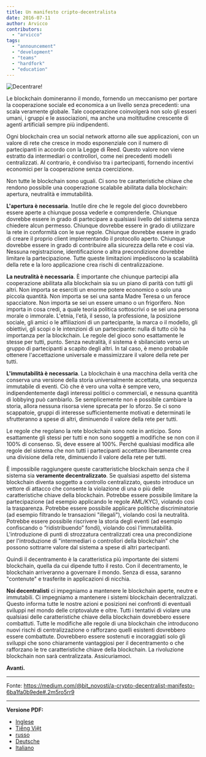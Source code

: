 ```yaml
---
title: Un manifesto cripto-decentralista
date: 2016-07-11
author: Arvicco
contributors:
  - "arvicco"
tags:
  - "announcement"
  - "development"
  - "teams"
  - "hardfork"
  - "education"
---
```


![Decentrare!](./1gMu8qJtr2NeEuuGzvsfcnw.png)

Le blockchain domineranno il mondo, fornendo un meccanismo per portare la cooperazione sociale ed economica a un livello senza precedenti: una scala veramente globale. Tale cooperazione coinvolgerà non solo gli esseri umani, i gruppi e le associazioni, ma anche una moltitudine crescente di agenti artificiali sempre più indipendenti.

Ogni blockchain crea un social network attorno alle sue applicazioni, con un valore di rete che cresce in modo esponenziale con il numero di partecipanti in accordo con la Legge di Reed. Questo valore non viene estratto da intermediari o controllori, come nei precedenti modelli centralizzati. Al contrario, è condiviso tra i partecipanti, fornendo incentivi economici per la cooperazione senza coercizione.

Non tutte le blockchain sono uguali. Ci sono tre caratteristiche chiave che rendono possibile una cooperazione scalabile abilitata dalla blockchain: apertura, neutralità e immutabilità.

**L'apertura è necessaria**. Inutile dire che le regole del gioco dovrebbero essere aperte a chiunque possa vederle e comprenderle. Chiunque dovrebbe essere in grado di partecipare a qualsiasi livello del sistema senza chiedere alcun permesso. Chiunque dovrebbe essere in grado di utilizzare la rete in conformità con le sue regole. Chiunque dovrebbe essere in grado di creare il proprio client implementando il protocollo aperto. Chiunque dovrebbe essere in grado di contribuire alla sicurezza della rete e così via. Nessuna registrazione, identificazione o altra precondizione dovrebbe limitare la partecipazione. Tutte queste limitazioni impediscono la scalabilità della rete e la loro applicazione crea rischi di centralizzazione.

**La neutralità è necessaria**. È importante che chiunque partecipi alla cooperazione abilitata alla blockchain sia su un piano di parità con tutti gli altri. Non importa se eserciti un enorme potere economico o solo una piccola quantità. Non importa se sei una santa Madre Teresa o un feroce spacciatore. Non importa se sei un essere umano o un frigorifero. Non importa in cosa credi, a quale teoria politica sottoscrivi o se sei una persona morale o immorale. L'etnia, l'età, il sesso, la professione, la posizione sociale, gli amici o le affiliazioni di un partecipante, la marca o il modello, gli obiettivi, gli scopi o le intenzioni di un partecipante: nulla di tutto ciò ha importanza per la blockchain. Le regole del gioco sono esattamente le stesse per tutti, punto. Senza neutralità, il sistema è sbilanciato verso un gruppo di partecipanti a scapito degli altri. In tal caso, è meno probabile ottenere l'accettazione universale e massimizzare il valore della rete per tutti.

**L'immutabilità è necessaria**. La blockchain è una macchina della verità che conserva una versione della storia universalmente accettata, una sequenza immutabile di eventi. Ciò che è vero una volta è sempre vero, indipendentemente dagli interessi politici o commerciali, e nessuna quantità di lobbying può cambiarlo. Se semplicemente non è possibile cambiare la storia, allora nessuna risorsa viene sprecata per lo sforzo. Se ci sono scappatoie, gruppi di interesse sufficientemente motivati e determinati le sfrutteranno a spese di altri, diminuendo il valore della rete per tutti.

Le regole che regolano la rete blockchain sono note in anticipo. Sono esattamente gli stessi per tutti e non sono soggetti a modifiche se non con il 100% di consenso. Sì, deve essere al 100%. Perché qualsiasi modifica alle regole del sistema che non tutti i partecipanti accettano liberamente crea una divisione della rete, diminuendo il valore della rete per tutti.

È impossibile raggiungere queste caratteristiche blockchain senza che il sistema sia **veramente decentralizzato**. Se qualsiasi aspetto del sistema blockchain diventa soggetto a controllo centralizzato, questo introduce un vettore di attacco che consente la violazione di una o più delle caratteristiche chiave della blockchain. Potrebbe essere possibile limitare la partecipazione (ad esempio applicando le regole AML/KYC), violando così la trasparenza. Potrebbe essere possibile applicare politiche discriminatorie (ad esempio filtrando le transazioni "illegali"), violando così la neutralità. Potrebbe essere possibile riscrivere la storia degli eventi (ad esempio confiscando o “ridistribuendo” fondi), violando così l'immutabilità. L'introduzione di punti di strozzatura centralizzati crea una precondizione per l'introduzione di "intermediari o controllori della blockchain" che possono sottrarre valore dal sistema a spese di altri partecipanti.

Quindi il decentramento è la caratteristica più importante dei sistemi blockchain, quella da cui dipende tutto il resto. Con il decentramento, le blockchain arriveranno a governare il mondo. Senza di essa, saranno "contenute" e trasferite in applicazioni di nicchia.

**Noi decentralisti** ci impegniamo a mantenere le blockchain aperte, neutre e immutabili. Ci impegniamo a mantenere i sistemi blockchain decentralizzati. Questo informa tutte le nostre azioni e posizioni nei confronti di eventuali sviluppi nel mondo delle criptovalute e oltre. Tutti i tentativi di violare una qualsiasi delle caratteristiche chiave della blockchain dovrebbero essere combattuti. Tutte le modifiche alle regole di una blockchain che introducono nuovi rischi di centralizzazione o rafforzano quelli esistenti dovrebbero essere combattute. Dovrebbero essere sostenuti e incoraggiati solo gli sviluppi che sono chiaramente vantaggiosi per il decentramento o che rafforzano le tre caratteristiche chiave della blockchain. La rivoluzione blockchain non sarà centralizzata. Assicuriamoci.

**Avanti.**

---

Fonte: https://medium.com/@bit_novosti/a-crypto-decentralist-manifesto-6ba1fa0b9ede#.2m5ro5rr9

---

**Versione PDF:**

- [Inglese](/A_Crypto-Decentralist_Manifesto.pdf)
- [Tiếng Việt](/A_Crypto-Decentralist_Manifesto_vietnamese.pdf)
- [russo](/A_Crypto-Decentralist_Manifesto_russian.pdf)
- [Deutsche](/A_Crypto-Decentralist_Manifesto_german.pdf)
- [Italiano](/A_Crypto-Decentralist_Manifesto_italian.pdf)
